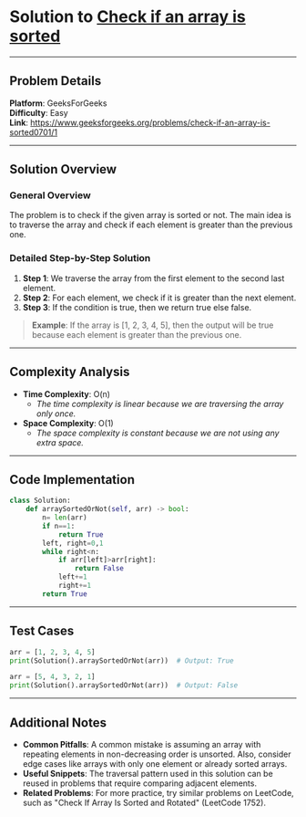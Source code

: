 # Solution to [Check if an array is sorted](https://www.geeksforgeeks.org/problems/check-if-an-array-is-sorted0701/1)

---

## Problem Details
**Platform**: GeeksForGeeks  
**Difficulty**: Easy  
**Link**: https://www.geeksforgeeks.org/problems/check-if-an-array-is-sorted0701/1

---

## Solution Overview
### General Overview
The problem is to check if the given array is sorted or not. The main idea is to traverse the array and check if each element is greater than the previous one.

### Detailed Step-by-Step Solution
1. **Step 1**: We traverse the array from the first element to the second last element.
2. **Step 2**: For each element, we check if it is greater than the next element.
3. **Step 3**: If the condition is true, then we return true else false.

> **Example**: If the array is [1, 2, 3, 4, 5], then the output will be true because each element is greater than the previous one.

---

## Complexity Analysis
- **Time Complexity**: O(n)
  - *The time complexity is linear because we are traversing the array only once.*
- **Space Complexity**: O(1)
  - *The space complexity is constant because we are not using any extra space.*

---

## Code Implementation
```python
class Solution:
    def arraySortedOrNot(self, arr) -> bool:
        n= len(arr)
        if n==1:
            return True
        left, right=0,1
        while right<n:
            if arr[left]>arr[right]:
                return False
            left+=1
            right+=1
        return True
```
---

## Test Cases
```python
arr = [1, 2, 3, 4, 5]
print(Solution().arraySortedOrNot(arr))  # Output: True

arr = [5, 4, 3, 2, 1]
print(Solution().arraySortedOrNot(arr))  # Output: False
```

---

## Additional Notes
- **Common Pitfalls**: A common mistake is assuming an array with repeating elements in non-decreasing order is unsorted. Also, consider edge cases like arrays with only one element or already sorted arrays.
- **Useful Snippets**: The traversal pattern used in this solution can be reused in problems that require comparing adjacent elements.
- **Related Problems**: For more practice, try similar problems on LeetCode, such as "Check If Array Is Sorted and Rotated" (LeetCode 1752).
